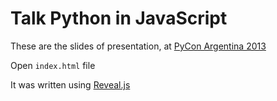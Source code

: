 # Talk Python in JavaScript

These are the slides of presentation, at [PyCon Argentina 2013](http://ar.pycon.org/2013)

Open `index.html` file

It was written using [Reveal.js](http://lab.hakim.se/reveal-js)

